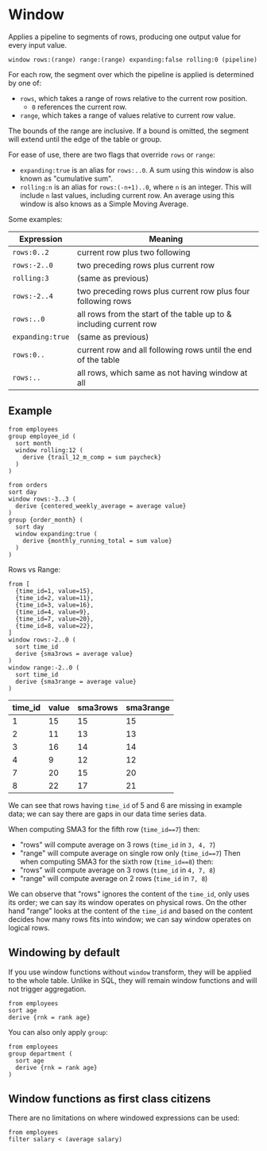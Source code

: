# Window

Applies a pipeline to segments of rows, producing one output value for every
input value.

```prql no-eval
window rows:(range) range:(range) expanding:false rolling:0 (pipeline)
```

For each row, the segment over which the pipeline is applied is determined by
one of:

- `rows`, which takes a range of rows relative to the current row position.
  - `0` references the current row.
- `range`, which takes a range of values relative to current row value.

The bounds of the range are inclusive. If a bound is omitted, the segment will
extend until the edge of the table or group.

For ease of use, there are two flags that override `rows` or `range`:

- `expanding:true` is an alias for `rows:..0`. A sum using this window is also
  known as "cumulative sum".
- `rolling:n` is an alias for `rows:(-n+1)..0`, where `n` is an integer. This
  will include `n` last values, including current row. An average using this
  window is also knows as a Simple Moving Average.

Some examples:

| Expression       | Meaning                                                            |
| ---------------- | ------------------------------------------------------------------ |
| `rows:0..2`      | current row plus two following                                     |
| `rows:-2..0`     | two preceding rows plus current row                                |
| `rolling:3`      | (same as previous)                                                 |
| `rows:-2..4`     | two preceding rows plus current row plus four following rows       |
| `rows:..0`       | all rows from the start of the table up to & including current row |
| `expanding:true` | (same as previous)                                                 |
| `rows:0..`       | current row and all following rows until the end of the table      |
| `rows:..`        | all rows, which same as not having window at all                   |

## Example

```prql
from employees
group employee_id (
  sort month
  window rolling:12 (
    derive {trail_12_m_comp = sum paycheck}
  )
)
```

```prql
from orders
sort day
window rows:-3..3 (
  derive {centered_weekly_average = average value}
)
group {order_month} (
  sort day
  window expanding:true (
    derive {monthly_running_total = sum value}
  )
)
```

Rows vs Range:

```prql no-eval
from [
  {time_id=1, value=15},
  {time_id=2, value=11},
  {time_id=3, value=16},
  {time_id=4, value=9},
  {time_id=7, value=20},
  {time_id=8, value=22},
]
window rows:-2..0 (
  sort time_id
  derive {sma3rows = average value}
)
window range:-2..0 (
  sort time_id
  derive {sma3range = average value}
)
```

| time_id | value | sma3rows | sma3range |
| ------- | ----- | -------- | --------- |
| 1       | 15    | 15       | 15        |
| 2       | 11    | 13       | 13        |
| 3       | 16    | 14       | 14        |
| 4       | 9     | 12       | 12        |
| 7       | 20    | 15       | 20        |
| 8       | 22    | 17       | 21        |

We can see that rows having `time_id` of 5 and 6 are missing in example data; we
can say there are gaps in our data time series data.

When computing SMA3 for the fifth row (`time_id==7`) then:

- "rows" will compute average on 3 rows (`time_id` in `3, 4, 7`)
- "range" will compute average on single row only (`time_id==7`) Then when
  computing SMA3 for the sixth row (`time_id==8`) then:
- "rows" will compute average on 3 rows (`time_id` in `4, 7, 8`)
- "range" will compute average on 2 rows (`time_id` in `7, 8`)

We can observe that "rows" ignores the content of the `time_id`, only uses its
order; we can say its window operates on physical rows. On the other hand
"range" looks at the content of the `time_id` and based on the content decides
how many rows fits into window; we can say window operates on logical rows.

## Windowing by default

If you use window functions without `window` transform, they will be applied to
the whole table. Unlike in SQL, they will remain window functions and will not
trigger aggregation.

```prql
from employees
sort age
derive {rnk = rank age}
```

You can also only apply `group`:

```prql
from employees
group department (
  sort age
  derive {rnk = rank age}
)
```

## Window functions as first class citizens

There are no limitations on where windowed expressions can be used:

```prql
from employees
filter salary < (average salary)
```
